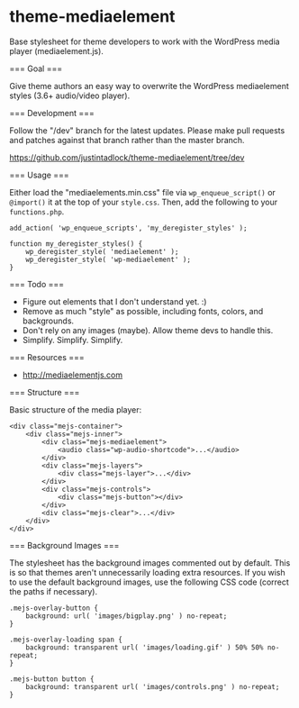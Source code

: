 theme-mediaelement
=====================

Base stylesheet for theme developers to work with the WordPress media player (mediaelement.js).

=== Goal ===

Give theme authors an easy way to overwrite the WordPress mediaelement styles (3.6+ audio/video player).

=== Development ===

Follow the "/dev" branch for the latest updates.  Please make pull requests and patches against that branch rather than the master branch.

https://github.com/justintadlock/theme-mediaelement/tree/dev

=== Usage ===

Either load the "mediaelements.min.css" file via `wp_enqueue_script()` or `@import()` it at the top of your `style.css`.  Then, add the following to your `functions.php`.

	add_action( 'wp_enqueue_scripts', 'my_deregister_styles' );

	function my_deregister_styles() {
		wp_deregister_style( 'mediaelement' );
		wp_deregister_style( 'wp-mediaelement' );
	}

=== Todo ===

* Figure out elements that I don't understand yet. :)
* Remove as much "style" as possible, including fonts, colors, and backgrounds.
* Don't rely on any images (maybe).  Allow theme devs to handle this.
* Simplify.  Simplify.  Simplify.

=== Resources ===

* http://mediaelementjs.com

=== Structure ===

Basic structure of the media player:

	<div class="mejs-container">
		<div class="mejs-inner">
			<div class="mejs-mediaelement">
				<audio class="wp-audio-shortcode">...</audio>
			</div>
			<div class="mejs-layers">
				<div class="mejs-layer">...</div>
			</div>
			<div class="mejs-controls">
				<div class="mejs-button"></div>
			</div>
			<div class="mejs-clear">...</div>
		</div>
	</div>

=== Background Images ===

The stylesheet has the background images commented out by default.  This is so that themes aren't unnecessarily loading extra resources.  If you wish to use the default background images, use the following CSS code (correct the paths if necessary).

	.mejs-overlay-button {
		background: url( 'images/bigplay.png' ) no-repeat;
	}

	.mejs-overlay-loading span {
		background: transparent url( 'images/loading.gif' ) 50% 50% no-repeat;
	}

	.mejs-button button {
		background: transparent url( 'images/controls.png' ) no-repeat;
	}